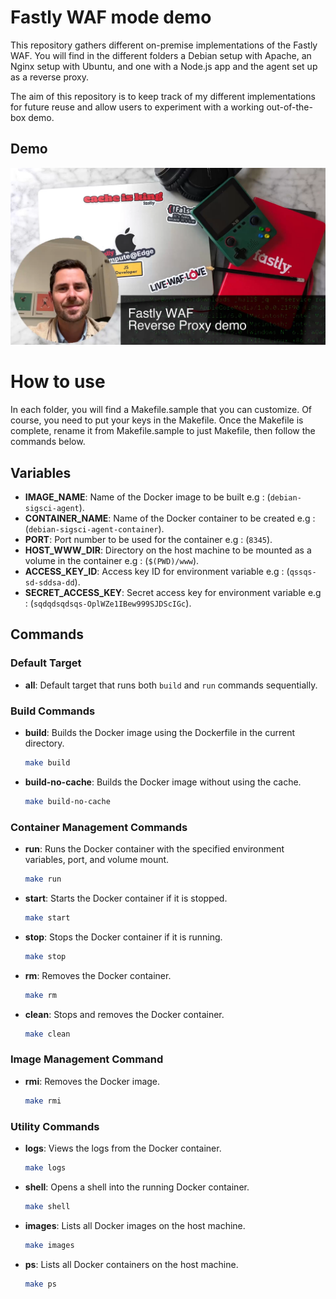 # Fastly WAF mode demo 



This repository gathers different on-premise implementations of the Fastly WAF. You will find in the different folders a Debian setup with Apache, an Nginx setup with Ubuntu, and one with a Node.js app and the agent set up as a reverse proxy.

The aim of this repository is to keep track of my different implementations for future reuse and allow users to experiment with a working out-of-the-box demo.


## Demo 


[![My video](./image.png)](https://www.youtube.com/watch?v=CtwaWXZgV9U&ab_channel=AntoineBrossault)

# How to use 

In each folder, you will find a Makefile.sample that you can customize. Of course, you need to put your keys in the Makefile. Once the Makefile is complete, rename it from Makefile.sample to just Makefile, then follow the commands below.



## Variables
- **IMAGE_NAME**: Name of the Docker image to be built e.g : (`debian-sigsci-agent`).
- **CONTAINER_NAME**: Name of the Docker container to be created e.g :(`debian-sigsci-agent-container`).
- **PORT**: Port number to be used for the container e.g : (`8345`).
- **HOST_WWW_DIR**: Directory on the host machine to be mounted as a volume in the container e.g : (`$(PWD)/www`).
- **ACCESS_KEY_ID**: Access key ID for environment variable e.g : (`qssqs-sd-sddsa-dd`).
- **SECRET_ACCESS_KEY**: Secret access key for environment variable e.g : (`sqdqdsqdsqs-OplWZe1IBew999SJDScIGc`).

## Commands

### Default Target
- **all**: Default target that runs both `build` and `run` commands sequentially.

### Build Commands
- **build**: Builds the Docker image using the Dockerfile in the current directory.
  ```sh
  make build
  ```
- **build-no-cache**: Builds the Docker image without using the cache.
  ```sh
  make build-no-cache
  ```

### Container Management Commands
- **run**: Runs the Docker container with the specified environment variables, port, and volume mount.
  ```sh
  make run
  ```
- **start**: Starts the Docker container if it is stopped.
  ```sh
  make start
  ```
- **stop**: Stops the Docker container if it is running.
  ```sh
  make stop
  ```
- **rm**: Removes the Docker container.
  ```sh
  make rm
  ```
- **clean**: Stops and removes the Docker container.
  ```sh
  make clean
  ```

### Image Management Command
- **rmi**: Removes the Docker image.
  ```sh
  make rmi
  ```

### Utility Commands
- **logs**: Views the logs from the Docker container.
  ```sh
  make logs
  ```
- **shell**: Opens a shell into the running Docker container.
  ```sh
  make shell
  ```
- **images**: Lists all Docker images on the host machine.
  ```sh
  make images
  ```
- **ps**: Lists all Docker containers on the host machine.
  ```sh
  make ps
  ```
